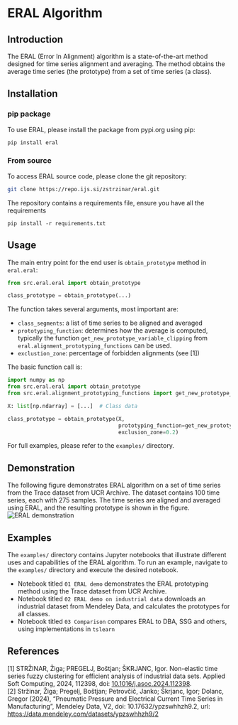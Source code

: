 # ERAL Algorithm

## Introduction
The ERAL (Error In Alignment) algorithm is a state-of-the-art method designed for time series alignment and averaging.
The method obtains the average time series (the prototype) from a set of time series (a class).

## Installation
### pip package

To use ERAL, please install the package from pypi.org using pip:
```bash
pip install eral
```

### From source
To access ERAL source code, please clone the git repository:
```bash
git clone https://repo.ijs.si/zstrzinar/eral.git
```

The repository contains a requirements file, ensure you have all the requirements
```
pip install -r requirements.txt
```

## Usage

The main entry point for the end user is `obtain_prototype` method in `eral.eral`:

```py
from src.eral.eral import obtain_prototype

class_prototype = obtain_prototype(...)
```

The function takes several arguments, most important are:
- `class_segments`: a list of time series to be aligned and averaged
- `prototyping_function`: determines how the average is computed, typically the function `get_new_prototype_variable_clipping` from `eral.alignment_prototyping_functions` can be used.
- `exclustion_zone`: percentage of forbidden alignments (see [1])

The basic function call is:

```py
import numpy as np
from src.eral.eral import obtain_prototype
from src.eral.alignment_prototyping_functions import get_new_prototype_variable_clipping

X: list[np.ndarray] = [...]  # Class data

class_prototype = obtain_prototype(X,
                                   prototyping_function=get_new_prototype_variable_clipping,
                                   exclusion_zone=0.2)
```

For full examples, please refer to the `examples/` directory.


## Demonstration
The following figure demonstrates ERAL algorithm on a set of time series from the Trace dataset from UCR Archive. The dataset contains 100 time series, each with 275 samples. The time series are aligned and averaged using ERAL, and the resulting prototype is shown in the figure.
![ERAL demonstration](docs/assets/trace-prototypes.png)

## Examples

The `examples/` directory contains Jupyter notebooks that illustrate different uses and capabilities of the ERAL algorithm. 
To run an example, navigate to the `examples/` directory and execute the desired notebook.

- Notebook titled `01 ERAL demo` demonstrates the ERAL prototyping method using the Trace dataset from UCR Archive.
- Notebook titled `02 ERAL demo on industrial data` downloads an industrial dataset from Mendeley Data, and calculates the prototypes for all classes.
- Notebook titled `03 Comparison` compares ERAL to DBA, SSG and others, using implementations in `tslearn`


## References
[1] STRŽINAR, Žiga; PREGELJ, Boštjan; ŠKRJANC, Igor. Non-elastic time series fuzzy clustering for efficient analysis of industrial data sets. Applied Soft Computing, 2024, 112398, doi: [10.1016/j.asoc.2024.112398](https://doi.org/10.1016/j.asoc.2024.112398).\
[2] Stržinar, Žiga; Pregelj, Boštjan; Petrovčič, Janko; Škrjanc, Igor; Dolanc, Gregor (2024), “Pneumatic Pressure and Electrical Current Time Series in Manufacturing”, Mendeley Data, V2, doi: 10.17632/ypzswhhzh9.2, url: https://data.mendeley.com/datasets/ypzswhhzh9/2
